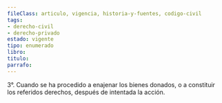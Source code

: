 ```yaml
---
fileClass: articulo, vigencia, historia-y-fuentes, codigo-civil
tags:
- derecho-civil
- derecho-privado
estado: vigente
tipo: enumerado
libro:
titulo:
parrafo:
---
```

3°. Cuando se ha procedido a enajenar los bienes donados, o a constituir los referidos derechos, después de intentada la acción.